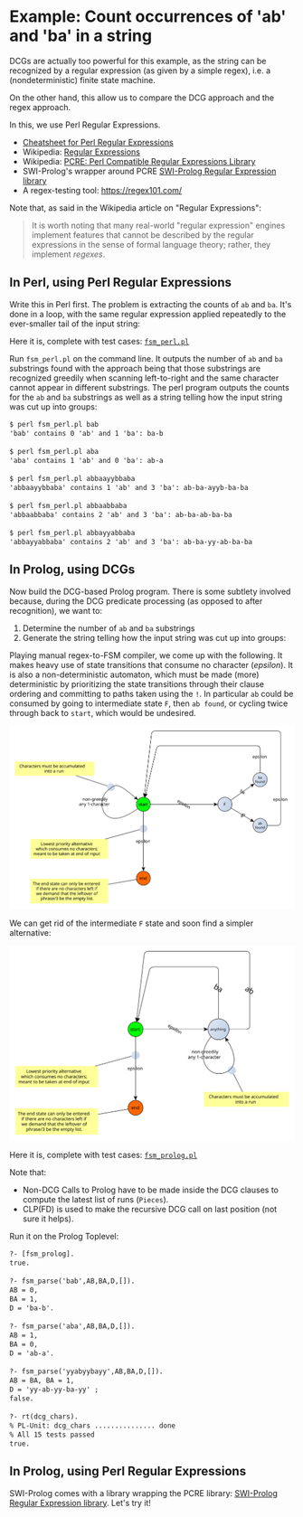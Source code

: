 # Example: Count occurrences of 'ab' and 'ba' in a string

DCGs are actually too powerful for this example, as the string can be recognized by a 
regular expression (as given by a simple regex), i.e. a  (nondeterministic) finite state machine.

On the other hand, this allow us to compare the DCG approach and the regex approach.

In this, we use Perl Regular Expressions.

- [Cheatsheet for Perl Regular Expressions](https://perlmaven.com/regex-cheat-sheet)
- Wikipedia: [Regular Expressions](https://en.wikipedia.org/wiki/Regular_expression)
- Wikipedia: [PCRE: Perl Compatible Regular Expressions Library](https://en.wikipedia.org/wiki/Perl_Compatible_Regular_Expressions)
- SWI-Prolog's wrapper around PCRE [SWI-Prolog Regular Expression library](https://eu.swi-prolog.org/pldoc/doc_for?object=section(%27packages/pcre.html%27))
- A regex-testing tool: https://regex101.com/

Note that, as said in the Wikipedia article on "Regular Expressions":

> It is worth noting that many real-world "regular expression" engines implement features that cannot be
> described by the regular expressions in the sense of formal language theory; rather, they implement _regexes_. 

## In Perl, using Perl Regular Expressions

Write this in Perl first. The problem is extracting the counts of `ab` and `ba`. It's 
done in a loop, with the same regular expression applied repeatedly to the ever-smaller
tail of the input string:

Here it is, complete with test cases: [`fsm_perl.pl`](fsm_perl.pl)

Run `fsm_perl.pl` on the command line. It outputs the number of `ab` and `ba` substrings
found with the approach being that those substrings are recognized greedily when scanning
left-to-right and the same character cannot appear in different substrings. The perl 
program outputs the counts for the `ab` and `ba` substrings as well as a string telling how
the input string was cut up into groups:

```
$ perl fsm_perl.pl bab
'bab' contains 0 'ab' and 1 'ba': ba-b

$ perl fsm_perl.pl aba
'aba' contains 1 'ab' and 0 'ba': ab-a

$ perl fsm_perl.pl abbaayybbaba
'abbaayybbaba' contains 1 'ab' and 3 'ba': ab-ba-ayyb-ba-ba

$ perl fsm_perl.pl abbaabbaba
'abbaabbaba' contains 2 'ab' and 3 'ba': ab-ba-ab-ba-ba

$ perl fsm_perl.pl abbayyabbaba
'abbayyabbaba' contains 2 'ab' and 3 'ba': ab-ba-yy-ab-ba-ba
```

## In Prolog, using DCGs 

Now build the DCG-based Prolog program. There is some subtlety involved because, during the
DCG predicate processing (as opposed to after recognition), we want to:

1. Determine the number of `ab` and `ba` substrings
2. Generate the string telling how the input string was cut up into groups:

Playing manual regex-to-FSM compiler, we come up with the following. It makes heavy use
of state transitions that consume no character (_epsilon_). It is also a non-deterministic
automaton, which must be made (more) deterministic by prioritizing the state transitions
through their clause ordering and committing to paths taken using the `!`.  In particular
`ab` could be consumed by going to intermediate state `F`, then `ab found`, or cycling 
twice through back to `start`, which would be undesired.

![regex_fsm_1](regex_fsm_1.svg)

We can get rid of the intermediate `F` state and soon find a simpler alternative:

![regex_fsm_2](regex_fsm_2.svg)

Here it is, complete with test cases: [`fsm_prolog.pl`](fsm_prolog.pl)

Note that:

- Non-DCG Calls to Prolog have to be made inside the DCG clauses to compute the latest list of runs (`Pieces`).
- CLP(FD) is used to make the recursive DCG call on last position (not sure it helps).

Run it on the Prolog Toplevel:

```
?- [fsm_prolog].
true.

?- fsm_parse('bab',AB,BA,D,[]).
AB = 0,
BA = 1,
D = 'ba-b'.

?- fsm_parse('aba',AB,BA,D,[]).
AB = 1,
BA = 0,
D = 'ab-a'.

?- fsm_parse('yyabyybayy',AB,BA,D,[]).
AB = BA, BA = 1,
D = 'yy-ab-yy-ba-yy' ;
false.

?- rt(dcg_chars).
% PL-Unit: dcg_chars ............... done
% All 15 tests passed
true.
```

## In Prolog, using Perl Regular Expressions

SWI-Prolog comes with a library wrapping the PCRE library: 
[SWI-Prolog Regular Expression library](https://eu.swi-prolog.org/pldoc/doc_for?object=section(%27packages/pcre.html%27)).
Let's try it!



